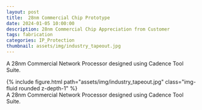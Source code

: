 ```yaml
---
layout: post
title:  28nm Commercial Chip Prototype
date: 2024-01-05 10:00:00
description: 28nm Commercial Chip Appreciation from Customer
tags: fabrication
categories: IP_Protection
thumbnail: assets/img/industry_tapeout.jpg
---
```

A 28nm Commercial Network Processor designed using Cadence Tool Suite.

<div class="row mt-3">
    <div class="col-sm mt-3 mt-md-0">
        {% include figure.html path="assets/img/industry_tapeout.jpg" class="img-fluid rounded z-depth-1" %}
    </div>
</div>
<div class="caption">
    A 28nm Commercial Network Processor designed using Cadence Tool Suite.
</div>
